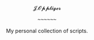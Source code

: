 <div align="center">
𝓙.𝓞𝓹𝓹𝓵𝓲𝓰𝓮𝓻
<pre>~~~~~~</pre>
My personal collection of scripts.<br>
<div align="center">
